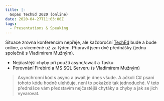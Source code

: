 ```yaml
---
title: |-
  Gopas TechEd 2020 (online)
date: 2020-04-27T11:03:00Z
tags:
  - Presentations & Speaking
---
```

Situace zrovna konferencím nepřeje, ale každoroční [TechEd][1] bude a bude online, a víceméně už za týden. Připravil jsem dvě přednášky (jednu společně s Vladimírem Mužným).

<!-- excerpt -->

* Nejčastější chyby při použtí async/await a Tasku
* Porovnání Firebird a MS SQL Serveru (s Vladimírem Mužným)

> Asynchronní kód s async a await je dnes všude. A ačkoli C# psaní tohoto kódu hodně ulehčuje, není to pokaždé tak jednoduché. V teto přednášce vám představím nejčastější chytáky a chyby a jak se jich vyvarovat.

[1]: http://www.teched.cz